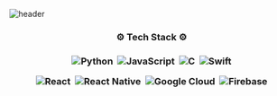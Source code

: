 ![header](https://capsule-render.vercel.app/api?type=waving&color=timeGradient&height=250&section=header&text=Choi_Jinuk%20&fontSize=100&descAlignY=51&descAlign=62)

<h3 align="center">⚙️ Tech Stack ⚙️ <h3>

<p align="center">
<img alt="Python" src="https://img.shields.io/badge/python-%2314354C.svg?style=for-the-badge&logo=python&logoColor=white"/></a>&nbsp <img alt="JavaScript" src="https://img.shields.io/badge/javascript-%23323330.svg?style=for-the-badge&logo=javascript&logoColor=%23F7DF1E"/></a>&nbsp <img alt="C" src="https://img.shields.io/badge/c-%2300599C.svg?style=for-the-badge&logo=c&logoColor=white"/></a>&nbsp <img alt="Swift" src="https://img.shields.io/badge/swift-%23FA7343.svg?style=for-the-badge&logo=swift&logoColor=white"/> <p>

<p align="center">
<img alt="React" src="https://img.shields.io/badge/react-%2320232a.svg?style=for-the-badge&logo=react&logoColor=%2361DAFB"/></a>&nbsp <img alt="React Native" src="https://img.shields.io/badge/react_native-%2320232a.svg?style=for-the-badge&logo=react&logoColor=%2361DAFB"/></a>&nbsp <img alt="Google Cloud" src="https://img.shields.io/badge/GoogleCloud-%234285F4.svg?style=for-the-badge&logo=google-cloud&logoColor=white"/></a>&nbsp <img alt="Firebase" src="https://img.shields.io/badge/firebase-%23039BE5.svg?style=for-the-badge&logo=firebase"/> <p>

